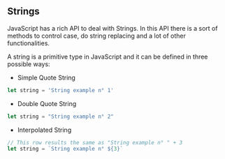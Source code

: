 ## Strings

JavaScript has a rich API to deal with Strings. In this API there is a sort of methods to control case, do string replacing and a lot of other functionalities.

A string is a primitive type in JavaScript and it can be defined in three possible ways:

- Simple Quote String

```javascript
let string = 'String example n° 1'
```

- Double Quote String

```javascript
let string = "String example n° 2"
```

- Interpolated String

```javascript
// This row results the same as "String example n° " + 3
let string = `String example n° ${3}`
```
